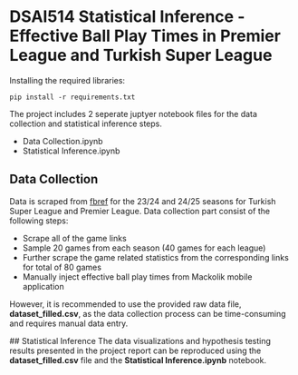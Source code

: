# DSAI514 Statistical Inference - Effective Ball Play Times in Premier League and Turkish Super League

Installing the required libraries:

```
pip install -r requirements.txt
```

The project includes 2 seperate juptyer notebook files for the data collection and statistical inference steps.

* Data Collection.ipynb
* Statistical Inference.ipynb

## Data Collection
Data is scraped from [fbref](https://fbref.com/en/) for the 23/24 and 24/25 seasons for Turkish Super League and Premier League. Data collection part consist of the following steps:
* Scrape all of the game links
* Sample 20 games from each season (40 games for each league)
* Further scrape the game related statistics from the corresponding links for total of 80 games
* Manually inject effective ball play times from Mackolik mobile application

However, it is recommended to use the provided raw data file, <b>dataset_filled.csv</b>, as the data collection process can be time-consuming and requires manual data entry.

## Statistical Inference
The data visualizations and hypothesis testing results presented in the project report can be reproduced using the <b>dataset_filled.csv</b> file and the <b>Statistical Inference.ipynb</b> notebook.
